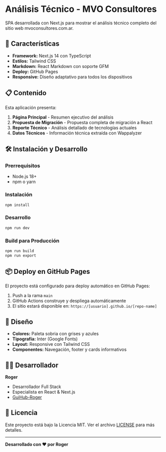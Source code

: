 # Análisis Técnico - MVO Consultores

SPA desarrollada con Next.js para mostrar el análisis técnico completo del sitio web mvoconsultores.com.ar.

## 🚀 Características

- **Framework:** Next.js 14 con TypeScript
- **Estilos:** Tailwind CSS
- **Markdown:** React Markdown con soporte GFM
- **Deploy:** GitHub Pages
- **Responsive:** Diseño adaptativo para todos los dispositivos

## 📋 Contenido

Esta aplicación presenta:

1. **Página Principal** - Resumen ejecutivo del análisis
2. **Propuesta de Migración** - Propuesta completa de migración a React
3. **Reporte Técnico** - Análisis detallado de tecnologías actuales
4. **Datos Técnicos** - Información técnica extraída con Wappalyzer

## 🛠️ Instalación y Desarrollo

### Prerrequisitos
- Node.js 18+
- npm o yarn

### Instalación
```bash
npm install
```

### Desarrollo
```bash
npm run dev
```

### Build para Producción
```bash
npm run build
npm run export
```

## 📦 Deploy en GitHub Pages

El proyecto está configurado para deploy automático en GitHub Pages:

1. Push a la rama `main`
2. GitHub Actions construye y despliega automáticamente
3. El sitio estará disponible en: `https://[usuario].github.io/[repo-name]`

## 🎨 Diseño

- **Colores:** Paleta sobria con grises y azules
- **Tipografía:** Inter (Google Fonts)
- **Layout:** Responsive con Tailwind CSS
- **Componentes:** Navegación, footer y cards informativos

## 👨‍💻 Desarrollador

**Roger**
- Desarrollador Full Stack
- Especialista en React & Next.js
- [GuiHub-Roger](https://github.com/DIOLINK)

## 📄 Licencia

Este proyecto está bajo la Licencia MIT. Ver el archivo [LICENSE](LICENSE) para más detalles.



---

**Desarrollado con ❤️ por Roger**
